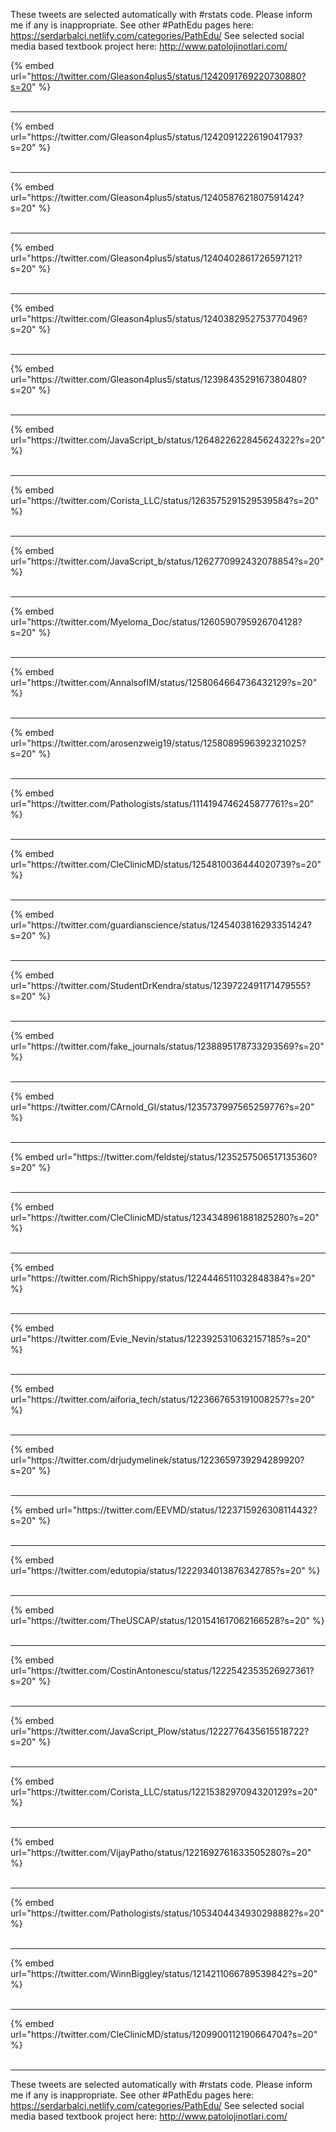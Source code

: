 

These tweets are selected automatically with #rstats code. Please inform me if any is inappropriate.
See other #PathEdu pages here: https://serdarbalci.netlify.com/categories/PathEdu/ 
See selected social media based textbook project here: http://www.patolojinotlari.com/

{% embed url="https://twitter.com/Gleason4plus5/status/1242091769220730880?s=20" %}<br>
<br>
<hr>
{% embed url="https://twitter.com/Gleason4plus5/status/1242091222619041793?s=20" %}<br>
<br>
<hr>
{% embed url="https://twitter.com/Gleason4plus5/status/1240587621807591424?s=20" %}<br>
<br>
<hr>
{% embed url="https://twitter.com/Gleason4plus5/status/1240402861726597121?s=20" %}<br>
<br>
<hr>
{% embed url="https://twitter.com/Gleason4plus5/status/1240382952753770496?s=20" %}<br>
<br>
<hr>
{% embed url="https://twitter.com/Gleason4plus5/status/1239843529167380480?s=20" %}<br>
<br>
<hr>
{% embed url="https://twitter.com/JavaScript_b/status/1264822622845624322?s=20" %}<br>
<br>
<hr>
{% embed url="https://twitter.com/Corista_LLC/status/1263575291529539584?s=20" %}<br>
<br>
<hr>
{% embed url="https://twitter.com/JavaScript_b/status/1262770992432078854?s=20" %}<br>
<br>
<hr>
{% embed url="https://twitter.com/Myeloma_Doc/status/1260590795926704128?s=20" %}<br>
<br>
<hr>
{% embed url="https://twitter.com/AnnalsofIM/status/1258064664736432129?s=20" %}<br>
<br>
<hr>
{% embed url="https://twitter.com/arosenzweig19/status/1258089596392321025?s=20" %}<br>
<br>
<hr>
{% embed url="https://twitter.com/Pathologists/status/1114194746245877761?s=20" %}<br>
<br>
<hr>
{% embed url="https://twitter.com/CleClinicMD/status/1254810036444020739?s=20" %}<br>
<br>
<hr>
{% embed url="https://twitter.com/guardianscience/status/1245403816293351424?s=20" %}<br>
<br>
<hr>
{% embed url="https://twitter.com/StudentDrKendra/status/1239722491171479555?s=20" %}<br>
<br>
<hr>
{% embed url="https://twitter.com/fake_journals/status/1238895178733293569?s=20" %}<br>
<br>
<hr>
{% embed url="https://twitter.com/CArnold_GI/status/1235737997565259776?s=20" %}<br>
<br>
<hr>
{% embed url="https://twitter.com/feldstej/status/1235257506517135360?s=20" %}<br>
<br>
<hr>
{% embed url="https://twitter.com/CleClinicMD/status/1234348961881825280?s=20" %}<br>
<br>
<hr>
{% embed url="https://twitter.com/RichShippy/status/1224446511032848384?s=20" %}<br>
<br>
<hr>
{% embed url="https://twitter.com/Evie_Nevin/status/1223925310632157185?s=20" %}<br>
<br>
<hr>
{% embed url="https://twitter.com/aiforia_tech/status/1223667653191008257?s=20" %}<br>
<br>
<hr>
{% embed url="https://twitter.com/drjudymelinek/status/1223659739294289920?s=20" %}<br>
<br>
<hr>
{% embed url="https://twitter.com/EEVMD/status/1223715926308114432?s=20" %}<br>
<br>
<hr>
{% embed url="https://twitter.com/edutopia/status/1222934013876342785?s=20" %}<br>
<br>
<hr>
{% embed url="https://twitter.com/TheUSCAP/status/1201541617062166528?s=20" %}<br>
<br>
<hr>
{% embed url="https://twitter.com/CostinAntonescu/status/1222542353526927361?s=20" %}<br>
<br>
<hr>
{% embed url="https://twitter.com/JavaScript_Plow/status/1222776435615518722?s=20" %}<br>
<br>
<hr>
{% embed url="https://twitter.com/Corista_LLC/status/1221538297094320129?s=20" %}<br>
<br>
<hr>
{% embed url="https://twitter.com/VijayPatho/status/1221692761633505280?s=20" %}<br>
<br>
<hr>
{% embed url="https://twitter.com/Pathologists/status/1053404434930298882?s=20" %}<br>
<br>
<hr>
{% embed url="https://twitter.com/WinnBiggley/status/1214211066789539842?s=20" %}<br>
<br>
<hr>
{% embed url="https://twitter.com/CleClinicMD/status/1209900112190664704?s=20" %}<br>
<br>
<hr>


These tweets are selected automatically with #rstats code. Please inform me if any is inappropriate.
See other #PathEdu pages here: https://serdarbalci.netlify.com/categories/PathEdu/ 
See selected social media based textbook project here: http://www.patolojinotlari.com/
